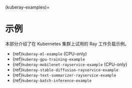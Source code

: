 (kuberay-examples)=

# 示例

本部分介绍了在 Kubernetes 集群上试用的 Ray 工作负载示例。

- {ref}`kuberay-ml-example` (CPU-only)
- {ref}`kuberay-gpu-training-example`
- {ref}`kuberay-mobilenet-rayservice-example` (CPU-only)
- {ref}`kuberay-stable-diffusion-rayservice-example`
- {ref}`kuberay-text-summarizer-rayservice-example`
- {ref}`kuberay-batch-inference-example`
